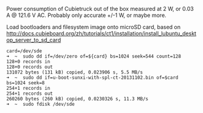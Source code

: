 Power consumption of Cubietruck out of the box measured at 2 W, or 0.03 A @ 121.6 V AC. Probably only accurate +/-1 W, or maybe more.

Load bootloaders and filesystem image onto microSD card,
based on http://docs.cubieboard.org/zh/tutorials/ct1/installation/install_lubuntu_desktop_server_to_sd_card

    card=/dev/sde                                             
    ➜  ~  sudo dd if=/dev/zero of=${card} bs=1024 seek=544 count=128
    128+0 records in
    128+0 records out
    131072 bytes (131 kB) copied, 0.023906 s, 5.5 MB/s
    ➜  ~  sudo dd if=u-boot-sunxi-with-spl-ct-20131102.bin of=$card bs=1024 seek=8
    254+1 records in
    254+1 records out
    260260 bytes (260 kB) copied, 0.0230326 s, 11.3 MB/s
    ➜  ~  sudo fdisk /dev/sde
